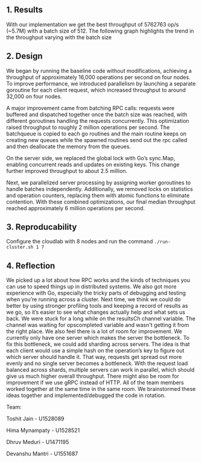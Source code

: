 ## 1. Results

With our implementation we get the best throughput of 5762763 op/s (~5.7M) with a batch size of 512. The following graph highlights the trend in the throughput varying with the batch size


## 2. Design
We began by running the baseline code without modifications, achieving a throughput of approximately 16,000 operations per second on four nodes. To improve performance, we introduced parallelism by launching a separate goroutine for each client request, which increased throughput to around 32,000 on four nodes.

A major improvement came from batching RPC calls: requests were buffered and dispatched together once the batch size was reached, with different goroutines handling the requests concurrently. This optimization raised throughput to roughly 2 million operations per second. The batchqueue is copied to each go routines and the main routine keeps on creating new queues while the spawned routines send out the rpc called and then deallocate the memory from the queues.

On the server side, we replaced the global lock with Go’s sync.Map, enabling concurrent reads and updates on existing keys. This change further improved throughput to about 2.5 million.

Next, we parallelized server processing by assigning worker goroutines to handle batches independently. Additionally, we removed locks on statistics and operation counters, replacing them with atomic functions to eliminate contention. With these combined optimizations, our final median throughput reached approximately 6 million operations per second.

## 3. Reproducability
Configure the cloudlab with 8 nodes and run the command `./run-cluster.sh 1 7`

## 4. Reflection 
We picked up a lot about how RPC works and the kinds of techniques you can use to speed things up in distributed systems. We also got more experience with Go, especially the tricky parts of debugging and testing when you’re running across a cluster. Next time, we think we could do better by using stronger profiling tools and keeping a record of results as we go, so it’s easier to see what changes actually help and what sets us back.
We were stuck for a long while on the resultsCh channel variable. The channel was waiting for opscompleted variable and wasn't getting it from the right place. We also feel there is a lot of room for improvement. We currently only have one server which makes the server the bottleneck. To fix this bottleneck, we could add sharding across servers. The idea is that each client would use a simple hash on the operation’s key to figure out which server should handle it. That way, requests get spread out more evenly and no single server becomes a bottleneck. With the request load balanced across shards, multiple servers can work in parallel, which should give us much higher overall throughput. There might also be room for improvement if we use gRPC instead of HTTP.
All of the team members worked together at the same time in the same room. We brainstormed these ideas together and implemented/debugged the code in rotation.


Team:

Toshit Jain - U1528089

Hima Mynampaty - U1528521

Dhruv Meduri - U1471195

Devanshu Mantri - U1551687
